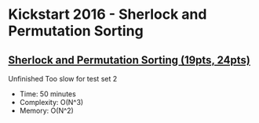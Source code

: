 # Kickstart 2016 - Sherlock and Permutation Sorting

## [Sherlock and Permutation Sorting (19pts, 24pts)](https://codingcompetitions.withgoogle.com/kickstart/round/0000000000201c0c/0000000000201c0d)

Unfinished
Too slow for test set 2

* Time: 50 minutes
* Complexity: O(N^3)
* Memory: O(N^2)
